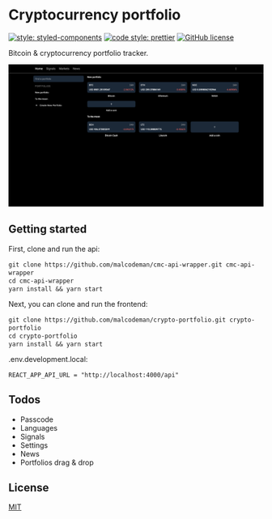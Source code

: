 # Cryptocurrency portfolio

[![style: styled-components](https://img.shields.io/badge/style-%F0%9F%92%85%20styled--components-orange.svg?colorB=daa357&colorA=db748e)](https://github.com/styled-components/styled-components)
[![code style: prettier](https://img.shields.io/badge/code_style-prettier-ff69b4.svg)](https://github.com/prettier/prettier)
[![GitHub license](https://img.shields.io/badge/license-MIT-blue.svg)](https://github.com/malcodeman/crypto-portfolio/blob/master/LICENSE)

Bitcoin & cryptocurrency portfolio tracker.

![Screenshot](docs/images/screenshot.png)

## Getting started

First, clone and run the api:

```
git clone https://github.com/malcodeman/cmc-api-wrapper.git cmc-api-wrapper
cd cmc-api-wrapper
yarn install && yarn start
```

Next, you can clone and run the frontend:

```
git clone https://github.com/malcodeman/crypto-portfolio.git crypto-portfolio
cd crypto-portfolio
yarn install && yarn start
```

.env.development.local:

```
REACT_APP_API_URL = "http://localhost:4000/api"
```

## Todos

- Passcode
- Languages
- Signals
- Settings
- News
- Portfolios drag & drop

## License

[MIT](./LICENSE)
